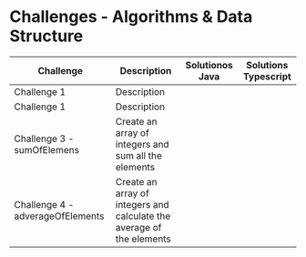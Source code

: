 # Challenges - Algorithms & Data Structure

| Challenge                        | Description                                                           | Solutionos Java | Solutions Typescript |
| -------------------------------- | --------------------------------------------------------------------- | --------------- | -------------------- |
| Challenge 1                      | Description                                                           |                 |                      |
| Challenge 1                      | Description                                                           |                 |                      |
| Challenge 3 - sumOfElemens       | Create an array of integers and sum all the elements                  |                 |                      |
| Challenge 4 - adverageOfElements | Create an array of integers and calculate the average of the elements |                 |                      |

